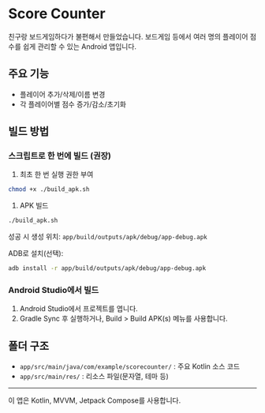 # Score Counter

친구랑 보드게임하다가 불편해서 만들었습니다.
보드게임 등에서 여러 명의 플레이어 점수를 쉽게 관리할 수 있는 Android 앱입니다.

## 주요 기능

- 플레이어 추가/삭제/이름 변경
- 각 플레이어별 점수 증가/감소/초기화

## 빌드 방법

### 스크립트로 한 번에 빌드 (권장)

1. 최초 한 번 실행 권한 부여

```bash
chmod +x ./build_apk.sh
```

1. APK 빌드

```bash
./build_apk.sh
```

성공 시 생성 위치: `app/build/outputs/apk/debug/app-debug.apk`

ADB로 설치(선택):

```bash
adb install -r app/build/outputs/apk/debug/app-debug.apk
```

### Android Studio에서 빌드

1. Android Studio에서 프로젝트를 엽니다.
2. Gradle Sync 후 실행하거나, Build > Build APK(s) 메뉴를 사용합니다.

## 폴더 구조

- `app/src/main/java/com/example/scorecounter/` : 주요 Kotlin 소스 코드
- `app/src/main/res/` : 리소스 파일(문자열, 테마 등)

---

이 앱은 Kotlin, MVVM, Jetpack Compose를 사용합니다.
